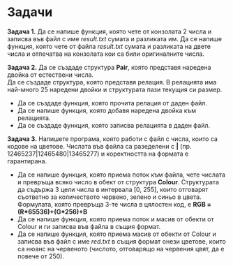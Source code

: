 ﻿
# Задачи

**Задача 1.** Да се напише функция, която чете от конзолата 2 числа и записва във файл с име *result.txt* сумата и разликата им. Да се напише функция, която чете от файла *result.txt* сумата и разликата на двете числа и отпечатва на конзолата кои са били оригиналните числа. 

**Задача 2.** Да се създаде структура **Pair**, която представя наредена двойка от естествени числа.  
Да се създаде структура, която представя релация. В релацията има най-много 25 наредени двойки и структурата пази текущия си размер.  
- Да се създаде функция, която прочита релация от даден файл.
- Да се напише функция, която добавя наредена двойка към релацията.
- Да се създаде функция, която записва релацията в даден файл.

**Задача 3.** Напишете програма, която работи с файл с числа, които са кодове на цветове. Числата във файла са разеделени с **|** (пр. 12465237|12465480|13465277) и коректността на формата е гарантирана.
- Да се напише функция, която приема поток към файла, чете числата и превръща всяко число в обект от структура **Colour**. Структурата да съдържа 3 цели числа в интервала [0, 255], които отговарят съответно за количеството червено, зелено и синьо в цвета.
Формулата, която превръща 3-те числа в цялостен код, е **RGB = (R\*65536)+(G\*256)+B**
- Да се напише функция, която приема поток и масив от обекти от Colour и ги записва във файла в същия формат.
- Да се напише функция, която приема масив от обекти от Colour и записва във файл с име *red.txt* в същия формат онези цветове, които са нюанс на червеното (числото, отговарящо на червения цвят, да е повече от 250).
